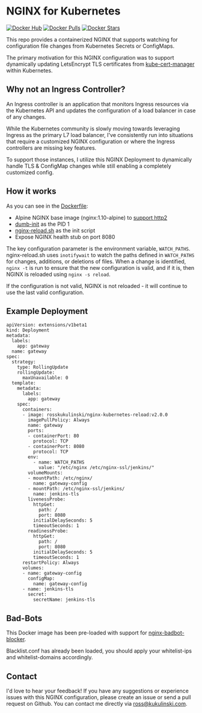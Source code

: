 # NGINX for Kubernetes

[![Docker Hub](https://img.shields.io/badge/docker-ready-blue.svg)](https://hub.docker.com/r/rosskukulinski/nginx-kubernetes-reload/)
[![Docker Pulls](https://img.shields.io/docker/pulls/rosskukulinski/nginx-kubernetes-reload.svg?maxAge=2592000)]()
[![Docker Stars](https://img.shields.io/docker/stars/rosskukulinski/nginx-kubernetes-reload.svg?maxAge=2592000)]()

This repo provides a containerized NGINX that supports watching for configuration file changes
from Kubernetes Secrets or ConfigMaps.

The primary motivation for this NGINX configuration was to support dynamically updating LetsEncrypt
TLS certificates from [kube-cert-manager](https://github.com/PalmStoneGames/kube-cert-manager) within Kubernetes.

## Why not an Ingress Controller?

An Ingress controller is an application that monitors Ingress resources via the Kubernetes API and updates the configuration of a load balancer in case of any changes.

While the Kubernetes community is slowly moving towards leveraging Ingress as the primary L7 load balancer,
I've consistently run into situations that require a customized NGINX configuration or where the Ingress controllers are missing key features.

To support those instances, I utilize this NGINX Deployment to dynamically handle TLS & ConfigMap changes
while still enabling a completely customized config.

## How it works

As you can see in the [Dockerfile](./Dockerfile):

* Alpine NGINX base image (nginx:1.10-alpine) to [support http2](https://github.com/nginxinc/docker-nginx/issues/76)
* [dumb-init](https://github.com/Yelp/dumb-init) as the PID 1
* [nginx-reload.sh](./nginx-reload.sh) as the init script
* Expose NGINX health stub on port 8080


The key configuration parameter is the environment variable, `WATCH_PATHS`.  nginx-reload.sh uses `inotifywait` to watch the paths defined in `WATCH_PATHS` for changes, additions, or deletions of files.  When a change is identified, `nginx -t` is run to ensure that the new configuration is valid, and if it is, then NGINX is reloaded using `nginx -s reload`.

If the configuration is not valid, NGINX is not reloaded - it will continue to use the last valid configuration.

## Example Deployment

```
apiVersion: extensions/v1beta1
kind: Deployment
metadata:
  labels:
    app: gateway
  name: gateway
spec:
  strategy:
    type: RollingUpdate
    rollingUpdate:
      maxUnavailable: 0
  template:
    metadata:
      labels:
        app: gateway
    spec:
      containers:
      - image: rosskukulinski/nginx-kubernetes-reload:v2.0.0
        imagePullPolicy: Always
        name: gateway
        ports:
        - containerPort: 80
          protocol: TCP
        - containerPort: 8080
          protocol: TCP
        env:
          - name: WATCH_PATHS
            value: "/etc/nginx /etc/nginx-ssl/jenkins/"
        volumeMounts:
        - mountPath: /etc/nginx/
          name: gateway-config
        - mountPath: /etc/nginx-ssl/jenkins/
          name: jenkins-tls
        livenessProbe:
          httpGet:
            path: /
            port: 8080
          initialDelaySeconds: 5
          timeoutSeconds: 1
        readinessProbe:
          httpGet:
            path: /
            port: 8080
          initialDelaySeconds: 5
          timeoutSeconds: 1
      restartPolicy: Always
      volumes:
      - name: gateway-config
        configMap:
          name: gateway-config
      - name: jenkins-tls
        secret:
          secretName: jenkins-tls
```

## Bad-Bots

This Docker image has been pre-loaded with support for [nginx-badbot-blocker](https://github.com/mariusv/nginx-badbot-blocker/tree/master/VERSION_2).

Blacklist.conf has already been loaded, you should apply your whitelist-ips and whitelist-domains accordingly.

## Contact

I'd love to hear your feedback! If you have any suggestions or experience issues with this NGINX configuration, please create an issue or send a pull request on Github.
You can contact me directly via [ross@kukulinski.com](mailto:ross@kukulinski.com).
